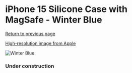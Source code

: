 # iPhone 15 Silicone Case with MagSafe - Winter Blue

[Return to previous page](/iphone_15)

[High-resolution image from Apple](https://store.storeimages.cdn-apple.com/8756/as-images.apple.com/is/MT0Y3?wid=4500&hei=4500&fmt=png)

<div style="width: 384px"><img src="/everypreview/MT0Y3.png" alt="Winter Blue"></div>

### Under construction
